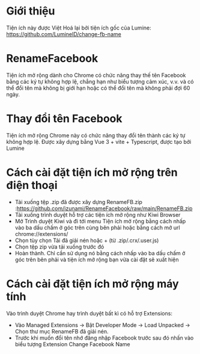 # Giới thiệu
Tiện ích này được Việt Hoá lại bởi tiện ích gốc của Lumine: https://github.com/LumineID/change-fb-name 
# RenameFacebook
Tiện ích mở rộng dành cho Chrome có chức năng thay thế tên Facebook bằng các ký tự không hợp lệ, chẳng hạn như biểu tượng cảm xúc, v.v. và có thể đổi tên mà không bị giới hạn hoặc có thể đổi tên mà không phải đợi 60 ngày.
# Thay đổi tên Facebook
Tiện ích mở rộng Chrome này có chức năng thay đổi tên thành các ký tự không hợp lệ. Được xây dựng bằng Vue 3 + vite + Typescript, được tạo bởi Lumine
# Cách cài đặt tiện ích mở rộng trên điện thoại
- Tải xuống tệp .zip đã được xây dựng RenameFB.zip :https://github.com/izunami/RenameFacebook/raw/main/RenameFB.zip
- Tải xuống trình duyệt hỗ trợ các tiện ích mở rộng như Kiwi Browser
- Mở Trình duyệt Kiwi và đi tới menu Tiện ích mở rộng bằng cách nhấp vào ba dấu chấm ở góc trên cùng bên phải hoặc bằng cách mở url chrome://extensions/
- Chọn tùy chọn Tải đã giải nén hoặc + (từ .zip/.crx/.user.js)
- Chọn tệp zip vừa tải xuống trước đó
- Hoàn thành. Chỉ cần sử dụng nó bằng cách nhấp vào ba dấu chấm ở góc trên bên phải và tiện ích mở rộng bạn vừa cài đặt sẽ xuất hiện
# Cách cài đặt tiện ích mở rộng máy tính
Vào trình duyệt Chrome hay trình duyệt bất kì có hỗ trợ Extensions:
- Vào Managed Extensions -> Bật Developer Mode -> Load Unpacked -> Chọn thư mục RenameFB đã giải nén.
- Trước khi muốn đổi tên nhớ đăng nhập Facebook trước sau đó nhấn vào biểu tượng Extension Change Facebook Name
